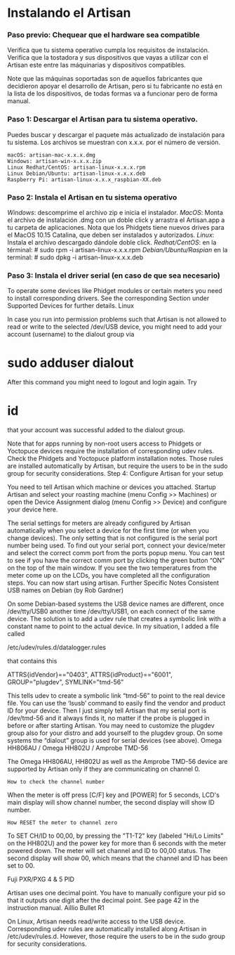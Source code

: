 # Instalando el Artisan

### Paso previo: Chequear que el hardware sea compatible
Verifica que tu sistema operativo cumpla los requisitos de instalación.
Verifica que la tostadora y sus dispositivos que vayas a utilizar con el Artisan este entre las máquinarias y dispositivos compatibles.

Note que las máquinas soportadas son de aquellos fabricantes que decidieron apoyar el desarrollo de Artisan, pero si tu fabricante no está en la lista de los dispositivos, de todas formas va a funcionar pero de forma manual.

### Paso 1: Descargar el Artisan para tu sistema operativo.

Puedes buscar y descargar el paquete más actualizado de instalación para tu sistema. Los archivos se muestran con x.x.x. por el número de versión.

    macOS: artisan-mac-x.x.x.dmg
    Windows: artisan-win-x.x.x.zip
    Linux Redhat/CentOS: artisan-linux-x.x.x.rpm
    Linux Debian/Ubuntu: artisan-linux-x.x.x.deb
    Raspberry Pi: artisan-linux-x.x.x_raspbian-XX.deb

### Paso 2: Instala el Artisan en tu sistema operativo
*Windows*: descomprime el archivo zip e inicia el instalador.
*MacOS*: Monta el archivo de instalación .dmg con un doble click y arrastra el Artisan.app a tu carpeta de aplicaciones. Nota que los Phidgets tiene nuevos drives para el MacOS 10.15 Catalina, que deben ser instalados y autorizados.
*Linux*: Instala el archivo descargado dándole doble click.
*Redhat/CentOS*: en la términal: # sudo rpm -i artisan-linux-x.x.x.rpm
*Debian/Ubuntu/Raspian* en la terminal: # sudo dpkg -i artisan-linux-x.x.x.deb

### Paso 3: Instala el driver serial (en caso de que sea necesario)



To operate some devices like Phidget modules or certain meters you need to install corresponding drivers. See the corresponding Section under Supported Devices for further details.
Linux

In case you run into permission problems such that Artisan is not allowed to read or write to the selected /dev/USB device, you might need to add your account (username) to the dialout group via

# sudo adduser <username> dialout

After this command you might need to logout and login again. Try

# id

that your account was successful added to the dialout group.

Note that for apps running by non-root users access to Phidgets or Yoctopuce devices require the installation of corresponding udev rules. Check the Phidgets and Yoctopuce platform installation notes. Those rules are installed automatically by Artisan, but require the users to be in the sudo group for security considerations.
Step 4: Configure Artisan for your setup

You need to tell Artisan which machine or devices you attached. Startup Artisan and select your roasting machine (menu Config >> Machines) or open the Device Assignment dialog (menu Config >> Device) and configure your device here.

The serial settings for meters are already configured by Artisan automatically when you select a device for the first time (or when you change devices). The only setting that is not configured is the serial port number being used. To find out your serial port, connect your device/meter and select the correct comm port from the ports popup menu. You can test to see if you have the correct comm port by clicking the green button “ON” on the top of the main window. If you see the two temperatures from the meter come up on the LCDs, you have completed all the configuration steps. You can now start using artisan.
Further Specific Notes
Consistent USB names on Debian (by Rob Gardner)

On some Debian-based systems the USB device names are different, once /dev/tty/USB0 another time /dev/tty/USB1, on each connect of the same device. The solution is to add a udev rule that creates a symbolic link with a constant name to point to the actual device. In my situation, I added a file called

  /etc/udev/rules.d/datalogger.rules

that contains this

  ATTRS{idVendor}=="0403", ATTRS{idProduct}=="6001", GROUP="plugdev", SYMLINK="tmd-56"

This tells udev to create a symbolic link “tmd-56” to point to the real device file. You can use the ‘lsusb’ command to easily find the vendor and product ID for your device. Then I just simply tell Artisan that my serial port is /dev/tmd-56 and it always finds it, no matter if the probe is plugged in before or after starting Artisan. You may need to customize the plugdev group also for your distro and add yourself to the plugdev group. On some systems the “dialout” group is used for serial devices (see above).
Omega HH806AU / Omega HH802U / Amprobe TMD-56

The Omega HH806AU, HH802U as well as the Amprobe TMD-56 device are supported by Artisan only if they are communicating on channel 0.

    How to check the channel number

When the meter is off press [C/F] key and [POWER] for 5
seconds, LCD's main display will show channel number,
the second display will show ID number.

    How RESET the meter to channel zero

To SET CH/ID to 00,00, by pressing the "T1-T2" key
(labeled "Hi/Lo Limits" on the HH802U) and
the power key for more than 6 seconds with the meter
powered down. The meter will set channel and ID
to 00,00 status. The second display will show 00,
which means that the channel and ID has been set to
00.

Fuji PXR/PXG 4 & 5 PID

Artisan uses one decimal point. You have to manually configure your pid so that it outputs one digit after the decimal point. See page 42 in the instruction manual.
Aillio Bullet R1

On Linux, Artisan needs read/write access to the USB device. Corresponding udev rules are automatically installed along Artisan in /etc/udev/rules.d. However, those require the users to be in the sudo group for security considerations.
